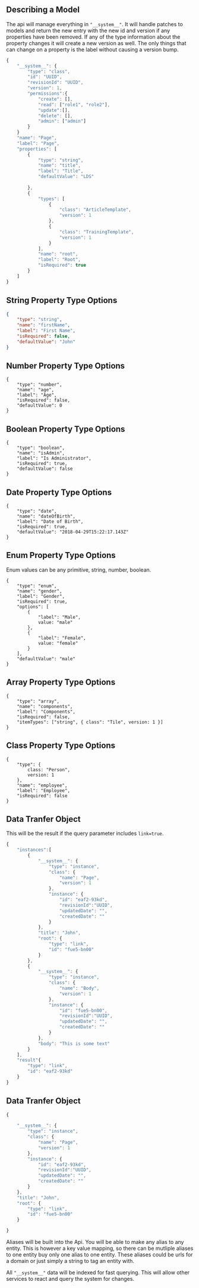 ## Describing a Model
The api will manage everything in `"__system__"`. It will handle patches to models and return the new entry with the new id and version if any properties have been removed. If any of the type information about the property changes it will create a new version as well. The only things that can change on a property is the label without causing a version bump.

```javascript
{
    "__system__": {
        "type": "class",
        "id": "UUID",
        "revisionId": "UUID",
        "version": 1,
        "permissions":{
            "create": [],
            "read": ["role1", "role2"],
            "update":[],
            "delete": [],
            "admin": ["admin"]
        }
    }
    "name": "Page",
    "label": "Page",
    "properties": [
        {
            "type": "string",
            "name": "title",
            "label": "Title",
            "defaultValue": "LDS"
            
        },
        {
            "types": [
                {
                    "class": "ArticleTemplate",
                    "version": 1
                },
                {
                    "class": "TrainingTemplate",
                    "version": 1
                }
            ],
            "name": "root",
            "label": "Root",
            "isRequired": true
        }
    ]
}
```



## String Property Type Options
```json 
{
    "type": "string",
    "name": "firstName",
    "label": "First Name",
    "isRequired": false,
    "defaultValue": "John"
}
```

## Number Property Type Options
``` 
{
    "type": "number",
    "name": "age",
    "label": "Age",
    "isRequired": false,
    "defaultValue": 0
}
```

## Boolean Property Type Options
``` 
{
    "type": "boolean",
    "name": "isAdmin",
    "label": "Is Administrator",
    "isRequired": true,
    "defaultValue": false
}
```

## Date Property Type Options
``` 
{
    "type": "date",
    "name": "dateOfBirth",
    "label": "Date of Birth",
    "isRequired": true,
    "defaultValue": "2018-04-29T15:22:17.143Z"
}
```

## Enum Property Type Options
Enum values can be any primitive, string, number, boolean.
``` 
{
    "type": "enum",
    "name": "gender",
    "label": "Gender",
    "isRequired": true,
    "options": [
        {
            "label": "Male",
            value: "male"
        },
        {
            "label": "Female",
            value: "female"
        }
    ],
    "defaultValue": "male"
}
```

## Array Property Type Options
``` 
{
    "type": "array",
    "name": "components",
    "label": "Components",
    "isRequired": false,
    "itemTypes": ["string", { class": "Tile", version: 1 }]
}
```

## Class Property Type Options
``` 
{
    "type": {
        class: "Person",
        version: 1
    },
    "name": "employee",
    "label": "Employee",
    "isRequired": false
}
```

## Data Tranfer Object 
This will be the result if the query parameter includes `link=true`.
```javascript 
{
    "instances":[
        {
            "__system__": {
                "type": "instance",
                "class": {
                    "name": "Page",
                    "version": 1
                },
                "instance": {
                    "id": "eaf2-93kd",
                    "revisionId":"UUID",
                    "updatedDate": "",
                    "createdDate": "" 
                }
            },
            "title": "John",
            "root": {
                "type": "link",
                "id": "fue5-bn00"
            } 
        },
        {
            "__system__": {
                "type": "instance",
                "class": {
                    "name": "Body",
                    "version": 1
                },
                "instance": {
                    "id": "fue5-bn00",
                    "revisionId":"UUID",
                    "updatedDate": "",
                    "createdDate": "" 
                }
            },
            "body": "This is some text"
        }
    ],
    "result"{
        "type": "link",
        "id": "eaf2-93kd"
    }
}
```

## Data Tranfer Object 
```javascript 
{
    
    "__system__": {
        "type": "instance",
        "class": {
            "name": "Page",
            "version": 1
        },
        "instance": {
            "id": "eaf2-93kd",
            "revisionId":"UUID",
            "updatedDate": "",
            "createdDate": "" 
        }
    },
    "title": "John",
    "root": {
        "type": "link",
        "id": "fue5-bn00"
    } 

}
```

Aliases will be built into the Api. You will be able to make any alias to any entity. This is however a key value mapping, so there can be mutliple aliases to one entity buy only one alias to one entity. These aliases could be urls for a domain or just simply a string to tag an entity with.

All `"__system__"` data will be indexed for fast querying. This will allow other services to react and query the system for changes.